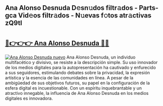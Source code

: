 ## Ana Alonso Desnuda D𝚎sn𝚞dos filtr𝚊dos - Parts-gca Vid𝚎os filtr𝚊dos - N𝚞evas f𝚘tos atr𝚊ctivas zQ9tl

# <h2><a href="http://mbcklu8.tromn.icu/?c=Ana+Alonso+Desnuda">🔗👉👉👉 Ana Alonso Desnuda 🔗🔗</a></h2>

[![Ana Alonso Desnuda nuevo](https://i.imgur.com/pEAQMta.gif)](http://mbcklu8.tromn.icu/?c=Ana+Alonso+Desnuda)
Ana Alonso Desnuda, un individuo multifacético y divisivo, se resiste a la descripción simple. Su uso innovador de los medios digitales para la autopresentación ha cautivado y enfurecido a sus seguidores, estimulando debates sobre la privacidad, la expresión artística y la esencia de las comunidades en línea. A pesar de la ambigüedad de sus objetivos futuros, su papel en la configuración de la esfera digital es incuestionable. Con un espíritu inquebrantable y un atractivo innegable, la influencia de Ana Alonso Desnuda en los medios digitales es innovadora.
